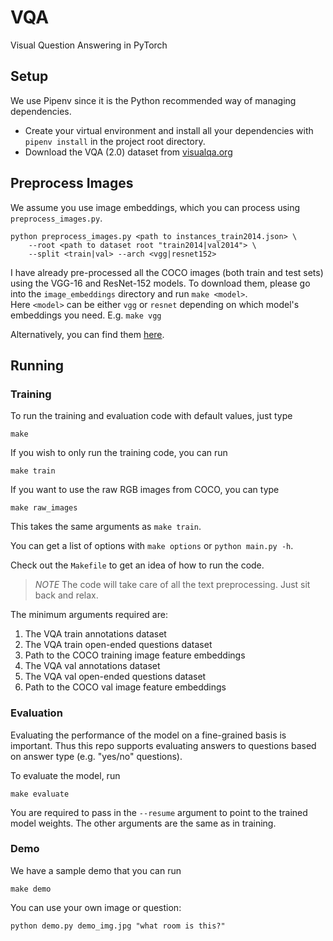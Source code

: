 # VQA

Visual Question Answering in PyTorch


## Setup

We use Pipenv since it is the Python recommended way of managing dependencies.

- Create your virtual environment and install all your dependencies with `pipenv install` in the project root directory.
- Download the VQA (2.0) dataset from [visualqa.org](http://visualqa.org/)

## Preprocess Images

We assume you use image embeddings, which you can process using `preprocess_images.py`.
```shell
python preprocess_images.py <path to instances_train2014.json> \
    --root <path to dataset root "train2014|val2014"> \
    --split <train|val> --arch <vgg|resnet152>
```
I have already pre-processed all the COCO images (both train and test sets) using the VGG-16 and ResNet-152 models. To download them, please go into the `image_embeddings` directory and run `make <model>`.</br>
Here `<model>` can be either `vgg` or `resnet` depending on which model's embeddings you need. E.g. `make vgg`

Alternatively, you can find them [here](https://1drv.ms/f/s!Au18pri6pxSNlop81AhX4bATqy1VJA).


## Running

### Training

To run the training and evaluation code with default values, just type

```
make
```

If you wish to only run the training code, you can run
```
make train
```

If you want to use the raw RGB images from COCO, you can type
```shell
make raw_images
```
This takes the same arguments as `make train`.

You can get a list of options with `make options` or `python main.py -h`.

Check out the `Makefile` to get an idea of how to run the code.

> *NOTE* The code will take care of all the text preprocessing. Just sit back and relax.


The minimum arguments required are:

1. The VQA train annotations dataset
2. The VQA train open-ended questions dataset
3. Path to the COCO training image feature embeddings
4. The VQA val annotations dataset
5. The VQA val open-ended questions dataset
6. Path to the COCO val image feature embeddings

### Evaluation

Evaluating the performance of the model on a fine-grained basis is important. Thus this repo supports evaluating 
answers to questions based on answer type (e.g. "yes/no" questions).

To evaluate the model, run
```shell
make evaluate
```

You are required to pass in the `--resume` argument to point to the trained model weights. The other arguments are 
the same as in training.

### Demo

We have a sample demo that you can run

```shell
make demo
```

You can use your own image or question:

```shell
python demo.py demo_img.jpg "what room is this?"
```
